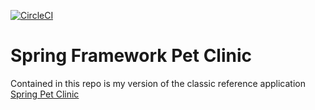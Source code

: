 [![CircleCI](https://circleci.com/gh/vladinho90/pet-clinic/tree/master.svg?style=svg)](https://circleci.com/gh/vladinho90/pet-clinic/tree/master)
# Spring Framework Pet Clinic

Contained in this repo is my version of the classic reference application [Spring Pet Clinic](https://github.com/spring-projects/spring-petclinic)

